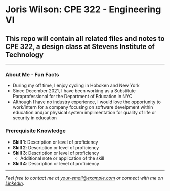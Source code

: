 # **Joris Wilson: CPE 322 - Engineering VI**

## This repo will contain all related files and notes to CPE 322, a design class at Stevens Institute of Technology

---

### About Me - Fun Facts
- During my off time, I enjoy cycling in Hoboken and New York
- Since December 2021, I have been working as a Substitute Paraprofessional for the Department of Education in NYC
- Although I have no industry experience, I would love the opportunity to work/intern for a company focusing on software develpment within education and/or physical system implimentation for quality of life or security in education

### Prerequisite Knowledge
- **Skill 1**: Description or level of proficiency
- **Skill 2**: Description or level of proficiency
- **Skill 3**: Description or level of proficiency
   - Additional note or application of the skill
- **Skill 4**: Description or level of proficiency

---

*Feel free to contact me at [your-email@example.com](mailto:your-email@example.com) or connect with me on [LinkedIn](your-linkedin-profile-link).*

